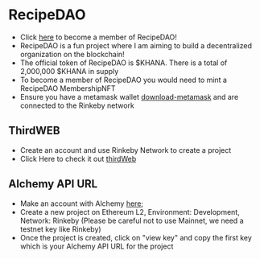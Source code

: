 # RecipeDAO
- Click [here](https://recipedao.vercel.app/) to become a member of RecipeDAO!
- RecipeDAO is a fun project where I am aiming to build a decentralized organization on the blockchain!
- The official token of RecipeDAO is $KHANA. There is a total of 2,000,000 $KHANA in supply
- To become a member of RecipeDAO you would need to mint a RecipeDAO MembershipNFT
- Ensure you have a metamask wallet [download-metamask](https://metamask.io/download) and are connected to the Rinkeby network
 

## ThirdWEB
- Create an account and use Rinkeby Network to create a project
- Click Here to check it out [thirdWeb](https://thirdweb.com)


## Alchemy API URL
 - Make an account with Alchemy [here](https://alchemy.com);
 - Create a new project on Ethereum L2, Environment: Development, Network: Rinkeby (Please be careful not to use Mainnet, we need a testnet key like Rinkeby)
 - Once the project is created, click on "view key" and copy the first key which is your Alchemy API URL for the project

